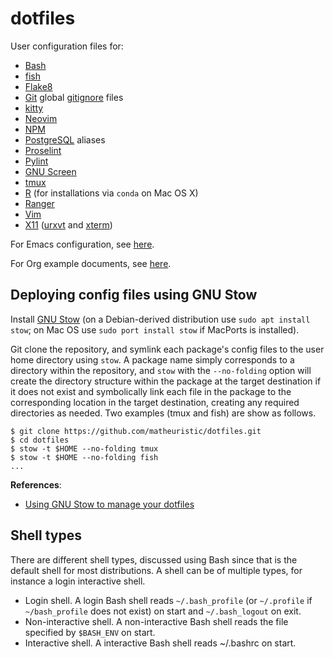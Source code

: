 # dotfiles

User configuration files for:

* [Bash](https://www.gnu.org/software/bash/)
* [fish](https://fishshell.com/)
* [Flake8](https://flake8.pycqa.org/en/latest/)
* [Git](https://git-scm.com/) global [gitignore](https://git-scm.com/docs/gitignore) files
* [kitty](https://sw.kovidgoyal.net/kitty/)
* [Neovim](https://neovim.io/)
* [NPM](https://www.npmjs.com/)
* [PostgreSQL](https://www.postgresql.org/) aliases
* [Proselint](https://github.com/amperser/proselint)
* [Pylint](https://www.pylint.org/)
* [GNU Screen](https://www.gnu.org/software/screen/)
* [tmux](https://github.com/tmux/tmux)
* [R](https://www.r-project.org/) (for installations via `conda` on Mac OS X)
* [Ranger](https://github.com/ranger/ranger)
* [Vim](https://www.vim.org/)
* [X11](https://www.x.org/wiki/) ([urxvt](http://software.schmorp.de/pkg/rxvt-unicode.html) and [xterm](https://invisible-island.net/xterm/))

For Emacs configuration, see [here](https://github.com/matheuristic/emacs-config).

For Org example documents, see [here](https://github.com/matheuristic/org-examples).

## Deploying config files using GNU Stow

Install [GNU Stow](https://www.gnu.org/software/stow/) (on a
Debian-derived distribution use `sudo apt install stow`; on Mac OS use
`sudo port install stow` if MacPorts is installed).

Git clone the repository, and symlink each package's config files to
the user home directory using `stow`. A package name simply
corresponds to a directory within the repository, and `stow` with the
`--no-folding` option will create the directory structure within the
package at the target destination if it does not exist and
symbolically link each file in the package to the corresponding
location in the target destination, creating any required directories
as needed. Two examples (tmux and fish) are show as follows.

```Shell
$ git clone https://github.com/matheuristic/dotfiles.git
$ cd dotfiles
$ stow -t $HOME --no-folding tmux
$ stow -t $HOME --no-folding fish
...
```

**References**:

- [Using GNU Stow to manage your dotfiles](http://brandon.invergo.net/news/2012-05-26-using-gnu-stow-to-manage-your-dotfiles.html)

## Shell types

There are different shell types, discussed using Bash since that is
the default shell for most distributions. A shell can be of multiple
types, for instance a login interactive shell.

- Login shell. A login Bash shell reads `~/.bash_profile` (or
  `~/.profile` if `~/bash_profile` does not exist) on start and
  `~/.bash_logout` on exit.
- Non-interactive shell. A non-interactive Bash shell reads the file
  specified by `$BASH_ENV` on start.
- Interactive shell. A interactive Bash shell reads ~/.bashrc on
  start.
